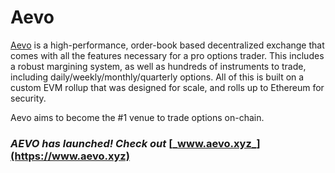 # Aevo

[Aevo](https://www.aevo.xyz/) is a high-performance, order-book based decentralized exchange that comes with all the features necessary for a pro options trader. This includes a robust margining system, as well as hundreds of instruments to trade, including daily/weekly/monthly/quarterly options. All of this is built on a custom EVM rollup that was designed for scale, and rolls up to Ethereum for security.

Aevo aims to become the #1 venue to trade options on-chain.

### _AEVO has launched! Check out_ [_www.aevo.xyz_](https://www.aevo.xyz)
